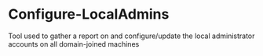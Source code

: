 # Configure-LocalAdmins
Tool used to gather a report on and configure/update the local administrator accounts on all domain-joined machines

